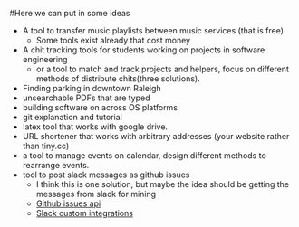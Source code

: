#Here we can put in some ideas

* A tool to transfer music playlists between music services (that is free)
    - Some tools exist already that cost money
* A chit tracking tools for students working on projects in software engineering
   
    - or a tool to match and track projects and helpers, focus on different methods of distribute chits(three solutions).
* Finding parking in downtown Raleigh
* unsearchable PDFs that are typed
* building software on across OS platforms
* git explanation and tutorial
* latex tool that works with google drive.
* URL shortener that works with arbitrary addresses (your website rather than tiny.cc)
* a tool to manage events on calendar, design different methods to rearrange events.
* tool to post slack messages as github issues
    - I think this is one solution, but maybe the idea should be getting the messages from slack for mining
    - [Github issues api](https://developer.github.com/v3/issues/)
    - [Slack custom integrations](https://api.slack.com/custom-integrations)
